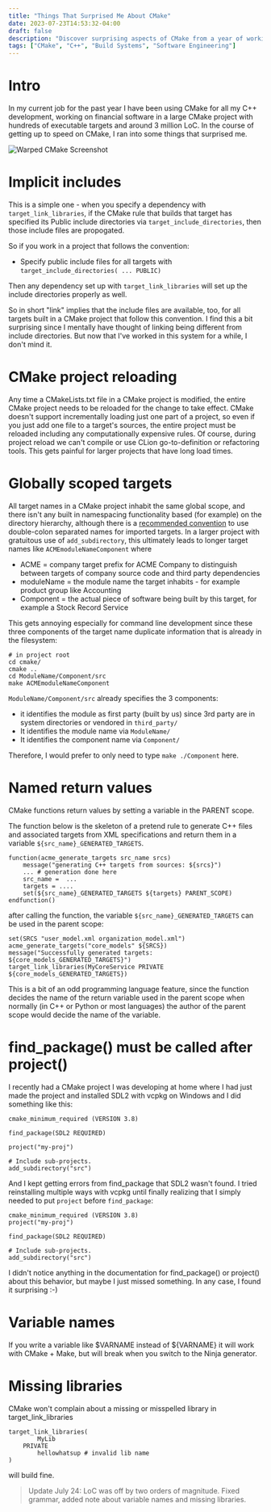 ```yaml
---
title: "Things That Surprised Me About CMake"
date: 2023-07-23T14:53:32-04:00
draft: false
description: "Discover surprising aspects of CMake from a year of working on large C++ projects, including implicit includes, project reloading, and globally scoped targets."
tags: ["CMake", "C++", "Build Systems", "Software Engineering"]
---
```


# Intro

In my current job for the past year I have been using CMake for all my C++ development, working on financial software in a large CMake project with hundreds of executable targets and around 3 million LoC. In the course of getting up to speed on CMake, I ran into some things that surprised me.

![Warped CMake Screenshot](/warped-cmake-screenshot.png#l)

# Implicit includes

This is a simple one - when you specify a dependency with `target_link_libraries`, if the CMake rule that builds that target has specified its Public include directories via `target_include_directories`, then those include files are propogated.

So if you work in a project that follows the convention:

- Specify public include files for all targets with `target_include_directories( ... PUBLIC)`

Then any dependency set up with `target_link_libraries` will set up the include directories properly as well.

So in short "link" implies that the include files are available, too, for all targets built in a CMake project that follow this convention. I find this a bit surprising since I mentally have thought of linking being different from include directories. But now that I've worked in this system for a while, I don't mind it.

# CMake project reloading

Any time a CMakeLists.txt file in a CMake project is modified, the entire CMake project needs to be reloaded for the change to take effect. CMake doesn't support incrementally loading just one part of a project, so even if you just add one file to a target's sources, the entire project must be reloaded including any computationally expensive rules. Of course, during project reload we can't compile or use CLion go-to-definition or refactoring tools. This gets painful for larger projects that have long load times.

# Globally scoped targets

All target names in a CMake project inhabit the same global scope, and there isn't any built in namespacing functionality based (for example) on the directory hierarchy, although there is a [recommended convention](https://cmake.org/cmake/help/latest/manual/cmake-developer.7.html) to use double-colon separated names for imported targets. In a larger project with gratuitous use of `add_subdirectory`, this ultimately leads to longer target names like `ACMEmoduleNameComponent` where

- ACME = company target prefix for ACME Company to distinguish between targets of company source code and third party dependencies
- moduleName = the module name the target inhabits - for example product group like Accounting
- Component = the actual piece of software being built by this target, for example a Stock Record Service

This gets annoying especially for command line development since these three components of the target name duplicate information that is already in the filesystem:

```
# in project root
cd cmake/
cmake ..
cd ModuleName/Component/src
make ACMEmoduleNameComponent
```

`ModuleName/Component/src` already specifies the 3 components:

- it identifies the module as first party (built by us) since 3rd party are in system directories or vendored in `third_party/`
- It identifies the module name via `ModuleName/`
- It identifies the component name via `Component/`


Therefore, I would prefer to only need to type `make ./Component` here.

# Named return values

CMake functions return values by setting a variable in the PARENT scope.

The function below is the skeleton of a pretend rule to generate C++ files and associated targets from XML specifications and return them in a variable `${src_name}_GENERATED_TARGETS`.

```
function(acme_generate_targets src_name srcs)
    message("generating C++ targets from sources: ${srcs}")
    ... # generation done here
    src_name =  ...
    targets = ....
    set(${src_name}_GENERATED_TARGETS ${targets} PARENT_SCOPE)
endfunction()
```

after calling the function, the variable `${src_name}_GENERATED_TARGETS` can be used in the parent scope:

```
set(SRCS "user_model.xml organization_model.xml")
acme_generate_targets("core_models" ${SRCS})
message("Successfully generated targets: ${core_models_GENERATED_TARGETS}")
target_link_libraries(MyCoreService PRIVATE ${core_models_GENERATED_TARGETS})
```

This is a bit of an odd programming language feature, since the function decides the name of the return variable used in the parent scope when normally (in C++ or Python or most languages) the author of the parent scope would decide the name of the variable.

# find_package() must be called after project()

I recently had a CMake project I was developing at home where I had just made the project and installed SDL2 with vcpkg on Windows and I did something like this:

```
cmake_minimum_required (VERSION 3.8)

find_package(SDL2 REQUIRED)

project("my-proj")

# Include sub-projects.
add_subdirectory("src")
```

And I kept getting errors from find_package that SDL2 wasn't found. I tried reinstalling multiple ways with vcpkg until finally realizing that I simply needed to put `project` before `find_package`:


```
cmake_minimum_required (VERSION 3.8)
project("my-proj")

find_package(SDL2 REQUIRED)

# Include sub-projects.
add_subdirectory("src")
```

I didn't notice anything in the documentation for find_package() or project() about this behavior, but maybe I just missed something. In any case, I found it surprising :-)

# Variable names

If you write a variable like $VARNAME instead of ${VARNAME} it will work with CMake + Make, but will break when you switch to the Ninja generator.

# Missing libraries

CMake won't complain about a missing or misspelled library in target_link_libraries

```
target_link_libraries(
        MyLib
    PRIVATE
        hellowhatsup # invalid lib name
)

```

will build fine.

> Update July 24: LoC was off by two orders of magnitude. Fixed grammar, added note about variable names and missing libraries.